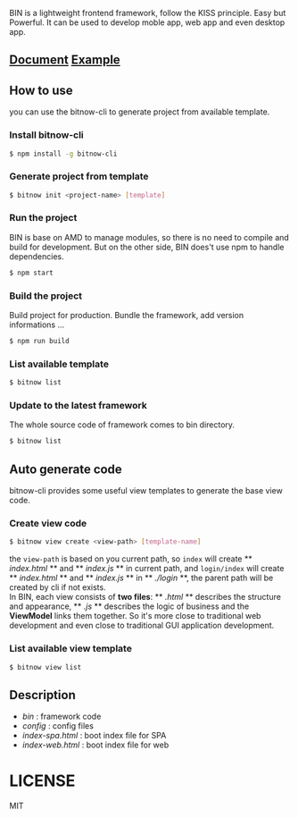 BIN is a lightweight frontend framework, follow the KISS principle. Easy but Powerful. It can be used to develop moble app, web app and even desktop app.
<br/>

## [Document](http://101.200.215.114/apps/bin/document.html) [Example](http://101.200.215.114/apps/tutorials/index.html)

## How to use
you can use the bitnow-cli to generate project from available template.

### Install bitnow-cli
``` bash
$ npm install -g bitnow-cli
```
### Generate project from template
``` bash
$ bitnow init <project-name> [template]
```

### Run the project
BIN is base on AMD to manage modules, so there is no need to compile and build for development. But on the other side, BIN does't use npm to handle dependencies.
``` bash
$ npm start
```

### Build the project
Build project for production. Bundle the framework, add version informations ...
``` bash
$ npm run build
```

### List available template
``` bash
$ bitnow list
```

### Update to the latest framework
The whole source code of framework comes to bin directory.
``` bash
$ bitnow list
```

## Auto generate code
bitnow-cli provides some useful view templates to generate the base view code.

### Create view code
``` bash
$ bitnow view create <view-path> [template-name]
```
the `view-path` is based on you current path, so `index` will create ** *index.html* ** and ** *index.js* ** in current path, and `login/index` will create ** *index.html* ** and ** *index.js* ** in ** *./login* **, the parent path will be created by cli if not exists.
<br/>
In BIN, each view consists of **two files**: ** *.html* ** describes the structure and appearance, ** *.js* ** describes the logic of business and the **ViewModel** links them together. So it's more close to traditional web development and even close to traditional GUI application development.

### List available view template
``` bash
$ bitnow view list
```

## Description
* *bin* : framework code <br/>
* *config* : config files<br/>
* *index-spa.html* : boot index file for SPA<br/>
* *index-web.html* : boot index file for web<br/>

# LICENSE
MIT
